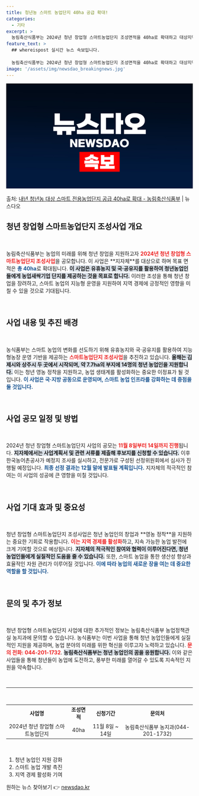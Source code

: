 ```yaml
---
title: 청년농 스마트 농업단지 40ha 공급 확대!
categories:
  - 기타
excerpt: >
  농림축산식품부는 2024년 청년 창업형 스마트농업단지 조성면적을 40ha로 확대하고 대상지역을 공모한다고 4…
feature_text: >
  ## whereispost 실시간 뉴스 속보입니다.

  농림축산식품부는 2024년 청년 창업형 스마트농업단지 조성면적을 40ha로 확대하고 대상지역을 공모한다고 4…
image: '/assets/img/newsdao_breakingnews.jpg'
---
```


![뉴스다오 속보](/assets/img/newsdao_breakingnews.jpg)

<p>출처: <a href="https://newsdao.kr/2061" rel="dofollow">내년 청년농 대상 스마트 전용농업단지 공급 40ha로 확대 - 농림축산식품부</a> | 뉴스다오</p>

<h2 data-ke-size="size26">청년 창업형 스마트농업단지 조성사업 개요</h2>
<p data-ke-size="size16">&nbsp;</p>
농림축산식품부는 농업의 미래를 위해 청년 창업을 지원하고자 <b><span style="color: #ee2323;">2024년 청년 창업형 스마트농업단지 조성사업</span></b>을 공모합니다. 이 사업은 **지자체**를 대상으로 하며 목표 면적은 <b><span style="color: #1a5490;">총 40ha</span></b>로 확대됩니다. <b><span style="background-color: #21538527;">이 사업은 유휴농지 및 국·공유지를 활용하여 청년농업인들에게 농업새싹기업 단지를 제공하는 것을 목표로 합니다.</span></b> 이러한 조성을 통해 청년 창업을 장려하고, 스마트 농업의 지능형 운영을 지원하여 지역 경제에 긍정적인 영향을 미칠 수 있을 것으로 기대됩니다.

<p data-ke-size="size16">&nbsp;</p>

<h2 data-ke-size="size26">사업 내용 및 추진 배경</h2>
<p data-ke-size="size16">&nbsp;</p>
농식품부는 스마트 농업의 변화를 선도하기 위해 유휴농지와 국·공유지를 활용하여 지능형농장 운영 기반을 제공하는 <b><span style="color: #ee2323;">스마트농업단지 조성사업</span></b>을 추진하고 있습니다. <b><span style="background-color: #21538527;">올해는 김제시와 상주시 두 곳에서 시작되며, 약 7.7ha의 부지에 14명의 청년 농업인을 지원합니다.</span></b> 이는 청년 영농 정착을 지원하고, 농업 생태계를 활성화하는 중요한 이정표가 될 것입니다. <b><span style="color: #1a5490;">이 사업은 국·지방 공동으로 운영되며, 스마트 농업 인프라를 강화하는 데 중점을 둘 것입니다.</span></b>

<p data-ke-size="size16">&nbsp;</p>

<h2 data-ke-size="size26">사업 공모 일정 및 방법</h2>
<p data-ke-size="size16">&nbsp;</p>
2024년 청년 창업형 스마트농업단지 사업의 공모는 <b><span style="color: #ee2323;">11월 8일부터 14일까지 진행</span></b>됩니다. <b><span style="background-color: #21538527;">지자체에서는 사업계획서 및 관련 서류를 제출해 후보지를 신청할 수 있습니다.</span></b> 이후 한국농어촌공사가 예정지 조사를 실시하고, 전문가로 구성된 선정위원회에서 심사가 진행될 예정입니다. <b><span style="color: #1a5490;">최종 선정 결과는 12월 말에 발표될 계획입니다.</span></b> 지자체의 적극적인 참여는 이 사업의 성공에 큰 영향을 미칠 것입니다.

<p data-ke-size="size16">&nbsp;</p>

<h2 data-ke-size="size26">사업 기대 효과 및 중요성</h2>
<p data-ke-size="size16">&nbsp;</p>
청년 창업형 스마트농업단지 조성사업은 청년 농업인의 창업과 **영농 정착**을 지원하는 중요한 기회로 작용합니다. <b><span style="color: #ee2323;">이는 지역 경제를 활성화</span></b>하고, 지속 가능한 농업 발전에 크게 기여할 것으로 예상됩니다. <b><span style="background-color: #21538527;">지자체의 적극적인 참여와 협력이 이루어진다면, 청년 농업인들에게 실질적인 도움을 줄 수 있습니다.</span></b> 또한, 스마트 농업을 통한 생산성 향상과 효율적인 자원 관리가 이루어질 것입니다. <b><span style="color: #1a5490;">이에 따라 농업의 새로운 장을 여는 데 중요한 역할을 할 것입니다.</span></b>

<p data-ke-size="size16">&nbsp;</p>

<h2 data-ke-size="size26">문의 및 추가 정보</h2>
<p data-ke-size="size16">&nbsp;</p>
청년 창업형 스마트농업단지 사업에 대한 추가적인 정보는 농림축산식품부 농업정책관실 농지과에 문의할 수 있습니다. 농식품부는 이번 사업을 통해 청년 농업인들에게 실질적인 지원을 제공하며, 농업 분야의 미래를 위한 혁신을 이루고자 노력하고 있습니다. <b><span style="color: #ee2323;">문의 전화: 044-201-1732</span></b>. <b><span style="background-color: #21538527;">농림축산식품부는 청년 농업인의 꿈을 응원합니다.</span></b> 이와 같은 사업들을 통해 청년들이 농업에 도전하고, 풍부한 미래를 열어갈 수 있도록 지속적인 지원을 약속합니다.

<p data-ke-size="size16">&nbsp;</p>

<hr>
<p data-ke-size="size16">&nbsp;</p>
<table style="width: 100%; border-collapse: collapse;">
  <tbody>
    <tr>
      <td style="text-align: center; height: 17px;"><b>사업명</b></td>
      <td style="text-align: center; height: 17px;"><b>조성면적</b></td>
      <td style="text-align: center; height: 17px;"><b>신청기간</b></td>
      <td style="text-align: center; height: 17px;"><b>문의처</b></td>
    </tr>
    <tr>
      <td style="text-align: center; height: 17px;">2024년 청년 창업형 스마트농업단지</td>
      <td style="text-align: center; height: 17px;">40ha</td>
      <td style="text-align: center; height: 17px;">11월 8일 ~ 14일</td>
      <td style="text-align: center; height: 17px;">농림축산식품부 농지과(044-201-1732)</td>
    </tr>
  </tbody>
</table>

<p data-ke-size="size16">&nbsp;</p>

<ol>
  <li>청년 농업인 지원 강화</li>
  <li>스마트 농업 개발 촉진</li>
  <li>지역 경제 활성화 기여</li>
</ol> 

원하는 뉴스 찾아보기 👉 <a href="https://newsdao.kr" rel="dofollow">newsdao.kr</a>


